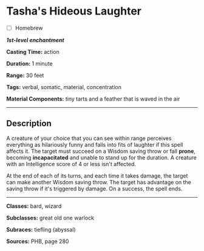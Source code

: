 # Tasha's Hideous Laughter

- [ ] Homebrew

***1st-level enchantment***

**Casting Time:** action

**Duration:** 1 minute

**Range:** 30 feet

**Tags:** verbal, somatic, material, concentration

**Material Components:** tiny tarts and a feather that is waved in the air

---

## Description
A creature of your choice that you can see within range perceives everything as hilariously funny and falls into fits of laughter if this spell affects it.
The target must succeed on a Wisdom saving throw or fall **prone**, becoming **incapacitated** and unable to stand up for the duration.
A creature with an Intelligence score of 4 or less isn't affected.

At the end of each of its turns, and each time it takes damage, the target can make another Wisdom saving throw.
The target has advantage on the saving throw if it's triggered by damage.
On a success, the spell ends.

---

**Classes:** bard, wizard

**Subclasses:** great old one warlock

**Subraces:** tiefling (abyssal)

**Sources:** PHB, page 280
